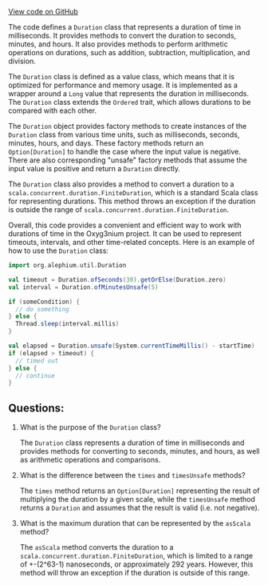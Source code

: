 [View code on GitHub](https://github.com/alephium/alephium/util/src/main/scala/org/alephium/util/Duration.scala)

The code defines a `Duration` class that represents a duration of time in milliseconds. It provides methods to convert the duration to seconds, minutes, and hours. It also provides methods to perform arithmetic operations on durations, such as addition, subtraction, multiplication, and division. 

The `Duration` class is defined as a value class, which means that it is optimized for performance and memory usage. It is implemented as a wrapper around a `Long` value that represents the duration in milliseconds. The `Duration` class extends the `Ordered` trait, which allows durations to be compared with each other.

The `Duration` object provides factory methods to create instances of the `Duration` class from various time units, such as milliseconds, seconds, minutes, hours, and days. These factory methods return an `Option[Duration]` to handle the case where the input value is negative. There are also corresponding "unsafe" factory methods that assume the input value is positive and return a `Duration` directly.

The `Duration` class also provides a method to convert a duration to a `scala.concurrent.duration.FiniteDuration`, which is a standard Scala class for representing durations. This method throws an exception if the duration is outside the range of `scala.concurrent.duration.FiniteDuration`.

Overall, this code provides a convenient and efficient way to work with durations of time in the Oxyg3nium project. It can be used to represent timeouts, intervals, and other time-related concepts. Here is an example of how to use the `Duration` class:

```scala
import org.alephium.util.Duration

val timeout = Duration.ofSeconds(30).getOrElse(Duration.zero)
val interval = Duration.ofMinutesUnsafe(5)

if (someCondition) {
  // do something
} else {
  Thread.sleep(interval.millis)
}

val elapsed = Duration.unsafe(System.currentTimeMillis() - startTime)
if (elapsed > timeout) {
  // timed out
} else {
  // continue
}
```
## Questions: 
 1. What is the purpose of the `Duration` class?
    
    The `Duration` class represents a duration of time in milliseconds and provides methods for converting to seconds, minutes, and hours, as well as arithmetic operations and comparisons.

2. What is the difference between the `times` and `timesUnsafe` methods?
    
    The `times` method returns an `Option[Duration]` representing the result of multiplying the duration by a given scale, while the `timesUnsafe` method returns a `Duration` and assumes that the result is valid (i.e. not negative).

3. What is the maximum duration that can be represented by the `asScala` method?
    
    The `asScala` method converts the duration to a `scala.concurrent.duration.FiniteDuration`, which is limited to a range of +-(2^63-1) nanoseconds, or approximately 292 years. However, this method will throw an exception if the duration is outside of this range.